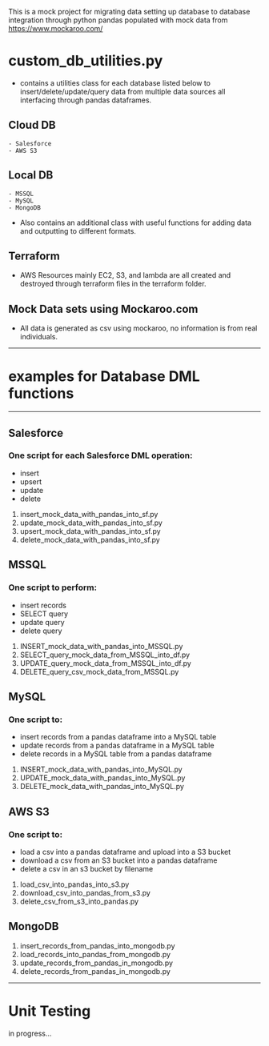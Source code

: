 This is a mock project for migrating data setting up database to database integration through python pandas populated with mock data from https://www.mockaroo.com/

# custom_db_utilities.py
  - contains a utilities class for each database listed below to insert/delete/update/query data from multiple data sources all interfacing through pandas dataframes.
## Cloud DB
    - Salesforce
    - AWS S3
## Local DB
    - MSSQL
    - MySQL
    - MongoDB
  - Also contains an additional class with useful functions for adding data and outputting to different formats.

## Terraform
- AWS Resources mainly EC2, S3, and lambda are all created and destroyed through terraform files in the terraform folder.

## Mock Data sets using Mockaroo.com

- All data is generated as csv using mockaroo, no information is from real individuals.

---

# examples for Database DML functions

---

## Salesforce
### One script for each Salesforce DML operation:
- insert
- upsert
- update
- delete

1) insert_mock_data_with_pandas_into_sf.py
2) update_mock_data_with_pandas_into_sf.py
3) upsert_mock_data_with_pandas_into_sf.py
4) delete_mock_data_with_pandas_into_sf.py

## MSSQL
### One script to perform:
- insert records
- SELECT query
- update query
- delete query

1) INSERT_mock_data_with_pandas_into_MSSQL.py
2) SELECT_query_mock_data_from_MSSQL_into_df.py
3) UPDATE_query_mock_data_from_MSSQL_into_df.py
4) DELETE_query_csv_mock_data_from_MSSQL.py

## MySQL
### One script to:
- insert records from a pandas dataframe into a MySQL table
- update records from a pandas dataframe in a MySQL table
- delete records in a MySQL table from a pandas dataframe

1) INSERT_mock_data_with_pandas_into_MySQL.py
2) UPDATE_mock_data_with_pandas_into_MySQL.py
3) DELETE_mock_data_with_pandas_into_MySQL.py

## AWS S3
### One script to:
- load a csv into a pandas dataframe and upload into a S3 bucket
- download a csv from an S3 bucket into a pandas dataframe
- delete a csv in an s3 bucket by filename

1) load_csv_into_pandas_into_s3.py
2) download_csv_into_pandas_from_s3.py
3) delete_csv_from_s3_into_pandas.py

## MongoDB

1) insert_records_from_pandas_into_mongodb.py
2) load_records_into_pandas_from_mongodb.py
3) update_records_from_pandas_in_mongodb.py
4) delete_records_from_pandas_in_mongodb.py

---
# Unit Testing

in progress...
